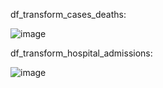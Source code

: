 df_transform_cases_deaths:

![image](https://github.com/user-attachments/assets/a1c05617-2251-465f-9bec-87b0bb1f526f)

df_transform_hospital_admissions:

![image](https://github.com/user-attachments/assets/8e150e4b-f620-4dd9-95fa-341bcb3ce95a)

